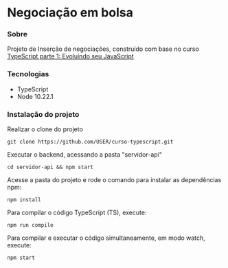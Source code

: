 # Negociação em bolsa

### Sobre

Projeto de Inserção de negociações, construído com base no curso [TypeScript parte 1: Evoluindo seu JavaScript](https://cursos.alura.com.br/course/typescript-evoluindo-javascript)

### Tecnologias

- TypeScript
- Node 10.22.1

### Instalação do projeto

Realizar o clone do projeto

    git clone https://github.com/USER/curso-typescript.git

Executar o backend, acessando a pasta "servidor-api"

    cd servidor-api && npm start

Acesse a pasta do projeto e rode o comando para instalar as dependências npm:

    npm install

Para compilar o código TypeScript (TS), execute:

    npm run compile

Para compilar e executar o código simultaneamente, em modo watch, execute:

    npm start

